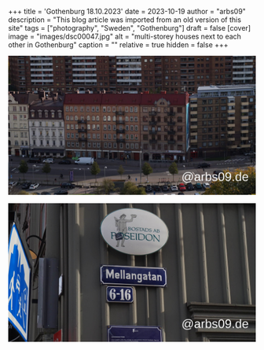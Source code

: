 +++
title = 'Gothenburg 18.10.2023'
date = 2023-10-19
author = "arbs09"
description = "This blog article was imported from an old version of this site"
tags = ["photography", "Sweden", "Gothenburg"]
draft = false
[cover]
image = "images/dsc00047.jpg"
alt = "multi-storey houses next to each other in Gothenburg"
caption = ""
relative = true
hidden = false
+++

![multi-storey houses next to each other in Gothenburg](images/dsc00047.jpg)

![Street sign "Mellangatan" with house numbers 6-16 on a grey house](images/dsc00043.jpg)